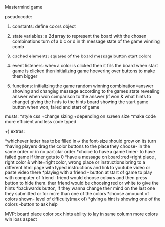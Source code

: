 Mastermind game

pseudocode:

1) constants:
define colors object

2) state variables:
a 2d array to represent the board with the chosen combinations
turn of a b c or d in th message
state of the game
winning comb

3) cached elements:
squares of the board
message
button start
colors

4) event listeners:
when a color is clicked then it fills the board
when start game is clicked then initializing game
hoevering over buttons to make them bigger

5) functions:
initializing the game
random winning combination=answer
showing and changing message according to the games state
revealing answer when won
comparison to the answer (if won & what hints to change)
giving the hints to the hints board
showing the start game button when won, failed and start of game



musts:
*style css +change sizing +depending on screen size
*make code more efficient and less code typed

+) extras:

*whichever letter has to be filled in-> the font-size should grow on its turn
*having players drag the color buttons to the place they choose- in the same order or in no particlar order
*choice to have a game timer- to have failed game if timer gets to 0
*have a message on board :red=right place , right color  &   white=right color, wrong place or instructions bring to a different html page with typed instructions and link to youtube video or paste video there
*playing with a friend - button at start of game to play with computer of friend : friend would choose colours and then press button to hide them. then friend would be choosing red or white to give the hints
*backwards button, if they wanna change their mind on the last one they submitted or for more than one of the colors
*choose amouunt of colors shown- level of difficulty(max of)
*giving a hint is showing one of the colors -button to ask help

MVP:
board
place color box
hints
ability to lay in same column more colors
win loss aspect